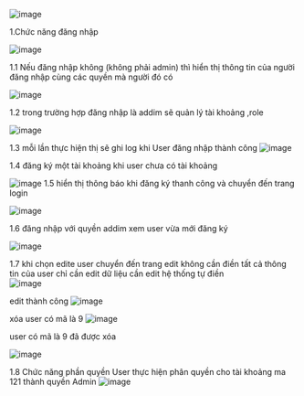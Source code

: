 ![image](https://github.com/NguyenGiaHy123/20008341_labwebtuan1_thwww/assets/89922176/66c521b1-21dd-4c10-acf8-4b63faa7f1ea)


1.Chức năng đăng nhập 

![image](https://github.com/NguyenGiaHy123/20008341_labwebtuan1_thwww/assets/89922176/6f60f26d-c337-4314-a8eb-a332f8159566)

1.1 Nếu đăng nhập   không (không phải admin) thì hiển thị thông tin của người 
đăng nhập cùng các quyền mà người đó có

![image](https://github.com/NguyenGiaHy123/20008341_labwebtuan1_thwww/assets/89922176/3f5bbc0c-61e0-48bd-8f58-dfce54dc7612)

 1.2 trong trường hợp đăng nhập là addim sẽ quản lý tài khoảng ,role 

 ![image](https://github.com/NguyenGiaHy123/20008341_labwebtuan1_thwww/assets/89922176/ef3f7513-8581-4d89-88c7-a472cf922f57)

1.3 mỗi lần thực hiện thị sẽ ghi log khi User đăng nhập thành công 
![image](https://github.com/NguyenGiaHy123/20008341_labwebtuan1_thwww/assets/89922176/338f1090-608c-477d-89ad-89b7705bbefa)

1.4 đăng ký một tài khoảng khi user chưa có tài khoảng 

![image](https://github.com/NguyenGiaHy123/20008341_labwebtuan1_thwww/assets/89922176/b9ef8cce-939d-4a2a-a60b-84f9438cde61)
 1.5 hiển thị thông báo khi đăng ký thanh công và chuyển đến trang login

 ![image](https://github.com/NguyenGiaHy123/20008341_labwebtuan1_thwww/assets/89922176/15e97db8-4da3-4c54-8b8b-9fd58fbb94b6)

1.6 đăng nhập với quyền addim xem user vừa mới đăng ký 

![image](https://github.com/NguyenGiaHy123/20008341_labwebtuan1_thwww/assets/89922176/10104871-ae5d-4775-a1c3-81a7c78bc7a5)

1.7 khi chọn edite user chuyển đến trang edit không cần điền tất cả thông tin của user chỉ  cần edit dữ liệu cần edit hệ thống tự điền  
![image](https://github.com/NguyenGiaHy123/20008341_labwebtuan1_thwww/assets/89922176/16e93253-e5b2-485c-b802-c5a5898e4cbf)

edit thành công 
![image](https://github.com/NguyenGiaHy123/20008341_labwebtuan1_thwww/assets/89922176/f5cc747e-2094-436c-9c2d-bdad68f07dba)

xóa user  có mã là 9 
![image](https://github.com/NguyenGiaHy123/20008341_labwebtuan1_thwww/assets/89922176/54e941c4-5288-4394-8884-c6b49bdbf7c6)

user có mã là 9 đã được xóa 

![image](https://github.com/NguyenGiaHy123/20008341_labwebtuan1_thwww/assets/89922176/0025598c-4290-41cf-a44b-a5c85ae21e31)

1.8 Chức năng phần quyền User  thực hiện phân quyền cho tài khoảng ma 121 thành quyền Admin
![image](https://github.com/NguyenGiaHy123/20008341_labwebtuan1_thwww/assets/89922176/62fdd5d9-22f3-49eb-a41f-cb12c018f3a0)



